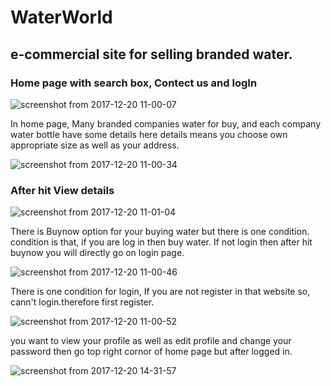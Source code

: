 # WaterWorld

## e-commercial site for selling branded water.

### Home page with search box, Contect us and logIn

![screenshot from 2017-12-20 11-00-07](https://user-images.githubusercontent.com/27296935/34192911-d1468cde-e576-11e7-9896-35ded47cf7e6.png)

In home page, Many branded companies water for buy, and each company water bottle have some details here details means you choose own appropriate size as well as your address.

![screenshot from 2017-12-20 11-00-34](https://user-images.githubusercontent.com/27296935/34193175-55bad852-e578-11e7-86c0-5c188cee2a11.png)

### After hit View details

![screenshot from 2017-12-20 11-01-04](https://user-images.githubusercontent.com/27296935/34193256-bd6c5502-e578-11e7-8b05-97367fcb7493.png)

There is Buynow option for your buying water but there is one condition. condition is that, if you are log in then buy water.
If not login then after hit buynow you will directly go on login page.

![screenshot from 2017-12-20 11-00-46](https://user-images.githubusercontent.com/27296935/34193346-336ad3aa-e579-11e7-8f99-6e6950bf8ff3.png)

There is one condition for login, If you are not register in that website so, cann't login.therefore first register.

![screenshot from 2017-12-20 11-00-52](https://user-images.githubusercontent.com/27296935/34193521-36b6f95c-e57a-11e7-8d08-cd70c2e8fb92.png)


you want to view your profile as well as edit profile and change your password then go top right cornor of home page but after logged in.


![screenshot from 2017-12-20 14-31-57](https://user-images.githubusercontent.com/27296935/34199262-39895af8-e593-11e7-81cd-0f2b89a0a305.png)

